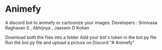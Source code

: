 # Animefy
A discord bot to animefy or cartoonize your images.
Developers : Srinivasa Raghavan S , Abhijnya , Jaaswin D Kotian

Download both the files into a folder
Add your bot's token in the bot.py file
Run the bot.py file and upload a picture on Discord
"# Animefy" 
#
